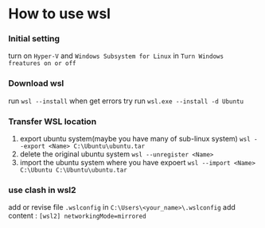 # How to use wsl

### Initial setting
turn on `Hyper-V` and `Windows Subsystem for Linux` in `Turn Windows freatures on or off`

### Download wsl
run `wsl --install`
when get errors try run `wsl.exe --install -d Ubuntu`

### Transfer WSL location
1. export ubuntu system(maybe you have many of sub-linux system)
`wsl --export <Name> C:\Ubuntu\ubuntu.tar`
2. delete the original ubuntu system
`wsl --unregister <Name>`
3. import the ubuntu system where you have expoert
`wsl --import <Name> C:\Ubuntu C:\Ubuntu\ubuntu.tar`

### use clash in wsl2
add or revise file `.wslconfig` in `C:\Users\<your_name>\.wslconfig`
add content : 
``[wsl2]
networkingMode=mirrored
``
